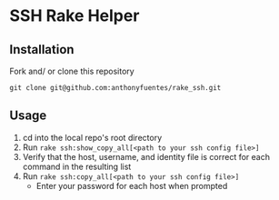 
# SSH Rake Helper

## Installation

Fork and/ or clone this repository

```
git clone git@github.com:anthonyfuentes/rake_ssh.git
```

## Usage

1. cd into the local repo's root directory
2. Run ```rake ssh:show_copy_all[<path to your ssh config file>]```
3. Verify that the host, username, and identity file is correct for each
	 command in the resulting list
4. Run ```rake ssh:copy_all[<path to your ssh config file>]```
	* Enter your password for each host when prompted

